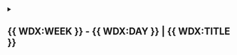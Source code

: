 <!-- {{ WDX:WEEK }} - {{ WDX:DAY }} | {{ WDX:TITLE}} -->
<details markdown="1">
  <summary>
    <h2>
      <span class="summary-day">{{ WDX:WEEK }} - {{ WDX:DAY }}</span> | {{ WDX:TITLE }}</h2>
  </summary>

{{ WDX:DAILY_SCHEDULE }}

{{ WDX:STUDY_PLAN }}

{{ WDX:SUMMARY }}

{{ WDX:EXERCISES }}

{{ WDX:EXTRAS }}

{{ WDX:ATTRIBUTIONS }}
  
</details>

